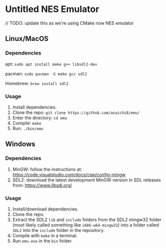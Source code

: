 Untitled NES Emulator
========================================================
// TODO: update this as we're using CMake now
NES emulator

Linux/MacOS
------------
### Dependencies
apt: ```sudo apt install make g++ libsdl2-dev```

pacman: ```sudo pacman -S make gcc sdl2```

Homebrew: ```brew install sdl2```

### Usage
1. Install dependencies.
2. Clone the repo: ```git clone https://github.com/asaichi8/emu/```
3. Enter the directory: ```cd emu```
4. Compile: ```make```
5. Run: ```./bin/emu```


Windows
------------
### Dependencies
1. MinGW: follow the instructions at: https://code.visualstudio.com/docs/cpp/config-mingw
2. SDL2: download the latest development MinGW version in SDL releases from: https://www.libsdl.org/

### Usage
1. Install/download dependencies.
2. Clone the repo.
3. Extract the SDL2 `lib` and `include` folders from the SDL2 mingw32 folder (most likely called something like `i686-w64-mingw32`) into a folder called `SDL2` into the `include` folder in the repository.
4. Compile with ```make``` in a terminal.
5. Run `emu.exe` in the `bin` folder.
